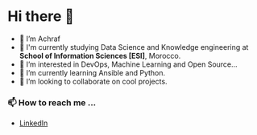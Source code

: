 # Hi there 👋

- 👦 I’m Achraf
- 🏢 I'm currently studying Data Science and Knowledge engineering at **School of Information Sciences [ESI]**, Morocco.
- 👀 I’m interested in DevOps, Machine Learning and Open Source...
- 🌱 I’m currently learning Ansible and Python.
- 💞️ I’m looking to collaborate on cool projects.

### 📫 How to reach me ...
  - [LinkedIn](https://www.linkedin.com/in/achraf-sani-b3a846223/) 
<!---
# Languages & Tools 👨‍💻 🛠:
</br>

<p align="center">

--->
<!-- For more icons please follow  https://github.com/MikeCodesDotNET/ColoredBadges -->
<!---
<img src="https://github.com/achraf-sani/achraf-sani/blob/main/icons/python.png" alt="python" height="50">
<img src="https://github.com/achraf-sani/achraf-sani/blob/main/icons/php.png" alt="PHP" height="50">
<img src="https://github.com/achraf-sani/achraf-sani/blob/main/icons/html.png" alt="HTML" height="50">

<img src="https://github.com/achraf-sani/achraf-sani/blob/main/icons/bash.png" alt="bash" height="50">
</br>
<img src="https://github.com/achraf-sani/achraf-sani/blob/main/icons/ai.png" alt="AI" height="50">
<img src="https://github.com/achraf-sani/achraf-sani/blob/main/icons/datascience.png" alt="datascience" height="50">
</br>
<img src="https://github.com/achraf-sani/achraf-sani/blob/main/icons/visualstudio_code.png" alt="visualstudio_code" height="50">
</p>
</br>
</br>
</br>

--->

<!---
achraf-sani/achraf-sani is a ✨ special ✨ repository because its `README.md` (this file) appears on your GitHub profile.
You can click the Preview link to take a look at your changes.

- 🔭 I’m currently working on ...
- 🌱 I’m currently learning ...
- 👯 I’m looking to collaborate on ...
- 🤔 I’m looking for help with ...
- 💬 Ask me about ...
- 📫 How to reach me: ...
- 😄 Pronouns: ...
- ⚡ Fun fact: ...
--->


